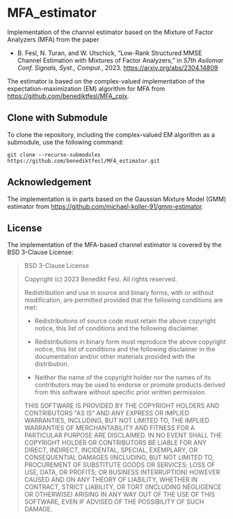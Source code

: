 # MFA_estimator
Implementation of the channel estimator based on the Mixture of Factor Analyzers (MFA) from the paper 
- B. Fesl, N. Turan, and W. Utschick, “Low-Rank Structured MMSE Channel Estimation with Mixtures of Factor Analyzers,” in *57th Asilomar Conf. Signals, Syst., Comput.*, 2023.
  https://arxiv.org/abs/2304.14809

The estimator is based on the complex-valued implementation of the expectation-maximization (EM) algorithm for MFA from https://github.com/benediktfesl/MFA_cplx.

## Clone with Submodule
To clone the repository, including the complex-valued EM algorithm as a submodule, use the following command:
```
git clone --recurse-submodules https://github.com/benediktfesl/MFA_estimator.git
```

## Acknowledgement
The implementation is in parts based on the Gaussian Mixture Model (GMM) estimator from https://github.com/michael-koller-91/gmm-estimator.

## License
The implementation of the MFA-based channel estimator is covered by the BSD 3-Clause License:

> BSD 3-Clause License
>
> Copyright (c) 2023 Benedikt Fesl.
> All rights reserved.
>
> Redistribution and use in source and binary forms, with or without
>modification, are permitted provided that the following conditions are met:
>
> * Redistributions of source code must retain the above copyright notice, this
>  list of conditions and the following disclaimer.
>
> * Redistributions in binary form must reproduce the above copyright notice,
>  this list of conditions and the following disclaimer in the documentation
>  and/or other materials provided with the distribution.
>
> * Neither the name of the copyright holder nor the names of its
>  contributors may be used to endorse or promote products derived from
>  this software without specific prior written permission.
>
> THIS SOFTWARE IS PROVIDED BY THE COPYRIGHT HOLDERS AND CONTRIBUTORS "AS IS"
> AND ANY EXPRESS OR IMPLIED WARRANTIES, INCLUDING, BUT NOT LIMITED TO, THE
> IMPLIED WARRANTIES OF MERCHANTABILITY AND FITNESS FOR A PARTICULAR PURPOSE ARE
> DISCLAIMED. IN NO EVENT SHALL THE COPYRIGHT HOLDER OR CONTRIBUTORS BE LIABLE
> FOR ANY DIRECT, INDIRECT, INCIDENTAL, SPECIAL, EXEMPLARY, OR CONSEQUENTIAL
> DAMAGES (INCLUDING, BUT NOT LIMITED TO, PROCUREMENT OF SUBSTITUTE GOODS OR
> SERVICES; LOSS OF USE, DATA, OR PROFITS; OR BUSINESS INTERRUPTION) HOWEVER
> CAUSED AND ON ANY THEORY OF LIABILITY, WHETHER IN CONTRACT, STRICT LIABILITY,
> OR TORT (INCLUDING NEGLIGENCE OR OTHERWISE) ARISING IN ANY WAY OUT OF THE USE
> OF THIS SOFTWARE, EVEN IF ADVISED OF THE POSSIBILITY OF SUCH DAMAGE.
